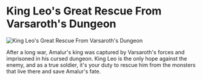 # King Leo's Great Rescue From Varsaroth's Dungeon
![King Leo's Great Rescue From Varsaroth's Dungeon](Assets/GUI/Menu/Main%20Menu/main_menu_title.png)

After a long war, Amalur's king was captured by Varsaroth's forces and imprisoned in his cursed dungeon. King Leo is the only hope against the enemy, and as a true soldier, it's your duty to rescue him from the monsters that live there and save Amalur's fate.
